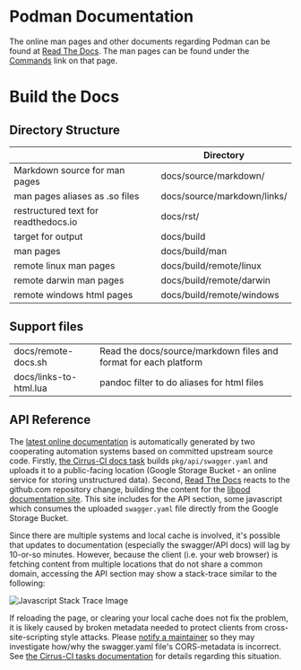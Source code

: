 # Podman Documentation

The online man pages and other documents regarding Podman can be found at
[Read The Docs](https://podman.readthedocs.io).  The man pages
can be found under the [Commands](https://podman.readthedocs.io/en/latest/Commands.html)
link on that page.

# Build the Docs

## Directory Structure

|                                      | Directory                   |
| ------------------------------------ | --------------------------- |
| Markdown source for man pages        | docs/source/markdown/       |
| man pages aliases as .so files       | docs/source/markdown/links/ |
| restructured text for readthedocs.io | docs/rst/                   |
| target for output                    | docs/build                  |
| man pages                            | docs/build/man              |
| remote linux man pages               | docs/build/remote/linux     |
| remote darwin man pages              | docs/build/remote/darwin    |
| remote windows html pages            | docs/build/remote/windows   |

## Support files

| | |
| ------------------------------------ | --------------------------- |
| docs/remote-docs.sh | Read the docs/source/markdown files and format for each platform |
| docs/links-to-html.lua | pandoc filter to do aliases for html files |

## API Reference

The [latest online documentation](http://docs.podman.io/en/latest/_static/api.html) is
automatically generated by two cooperating automation systems based on committed upstream
source code.  Firstly, [the Cirrus-CI docs task](../contrib/cirrus/README.md#docs-task) builds
`pkg/api/swagger.yaml` and uploads it to a public-facing location (Google Storage Bucket -
an online service for storing unstructured data).  Second, [Read The Docs](readthedocs.com)
reacts to the github.com repository change, building the content for the [libpod documentation
site](https://podman.readthedocs.io/).  This site includes for the API section,
some javascript which consumes the uploaded `swagger.yaml` file directly from the Google
Storage Bucket.

Since there are multiple systems and local cache is involved, it's possible that updates to
documentation (especially the swagger/API docs) will lag by 10-or-so minutes.  However,
because the client (i.e. your web browser) is fetching content from multiple locations that
do not share a common domain, accessing the API section may show a stack-trace similar to
the following:

![Javascript Stack Trace Image](../contrib/cirrus/swagger_stack_trace.png)

If reloading the page, or clearing your local cache does not fix the problem, it is
likely caused by broken metadata needed to protect clients from cross-site-scripting
style attacks.  Please [notify a maintainer](https://github.com/containers/podman#communications)
so they may investigate how/why the swagger.yaml file's CORS-metadata is incorrect.  See
[the Cirrus-CI tasks documentation](../contrib/cirrus/README.md#docs-task) for
details regarding this situation.
